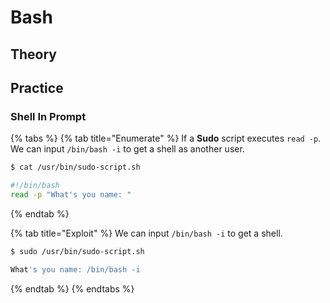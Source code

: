 # Bash

## Theory 

## Practice 

### Shell In Prompt

{% tabs %}
{% tab title="Enumerate" %}
If a **Sudo** script executes `read -p`. We can input `/bin/bash -i` to get a shell as another user.

```bash
$ cat /usr/bin/sudo-script.sh

#!/bin/bash
read -p "What's you name: "
```
{% endtab %}

{% tab title="Exploit" %}
We can input `/bin/bash -i` to get a shell.

```bash
$ sudo /usr/bin/sudo-script.sh

What's you name: /bin/bash -i
```
{% endtab %}
{% endtabs %}